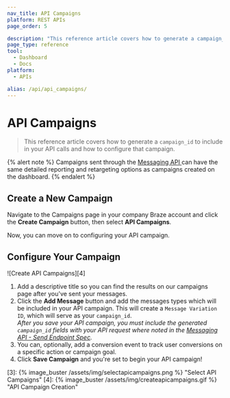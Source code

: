 ```yaml
---
nav_title: API Campaigns
platform: REST APIs
page_order: 5

description: "This reference article covers how to generate a campaign_id to include in your API calls and how to configure that campaign."
page_type: reference
tool:
  - Dashboard
  - Docs
platform:
  - APIs

alias: /api/api_campaigns/
---
```

# API Campaigns

> This reference article covers how to generate a `campaign_id` to include in your API calls and how to configure that campaign.

{% alert note %}
Campaigns sent through the <a href="{{site.baseurl}}/api/endpoints/messaging/"> Messaging API </a>can have the same detailed reporting and retargeting options as campaigns created on the dashboard.
{% endalert %}

## Create a New Campaign
Navigate to the Campaigns page in your company Braze account and click the __Create Campaign__ button, then select __API Campaigns__.

Now, you can move on to configuring your API campaign.

## Configure Your Campaign

![Create API Campaigns][4]

1. Add a descriptive title so you can find the results on our campaigns page after you've sent your messages.
2. Click the __Add Message__ button and add the messages types which will be included in your API campaign. This will create a `Message Variation ID`, which will serve as your `campaign_id`. <br> _After you save your API campaign, you must include the generated `campaign_id` fields with your API request where noted in the [Messaging API - Send Endpoint Spec][2]._
3. You can, optionally, add a conversion event to track user conversions on a specific action or campaign goal.
4. Click __Save Campaign__ and you're set to begin your API campaign!

[2]: {{site.baseurl}}/api/endpoints/messaging/#send-endpoints
[3]: {% image_buster /assets/img/selectapicampaigns.png %} "Select API Campaigns"
[4]: {% image_buster /assets/img/createapicampaigns.gif %} "API Campaign Creation"
